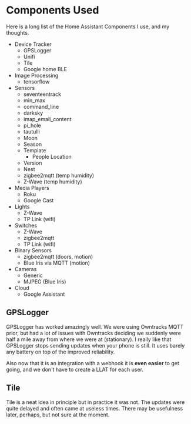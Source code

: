 # Components Used
Here is a long list of the Home Assistant Components I use, and my thoughts.

- Device Tracker
  - GPSLogger
  - Unifi
  - Tile
  - Google home BLE
- Image Processing
  - tensorflow
- Sensors
  - seventeentrack
  - min_max
  - command_line
  - darksky
  - imap_email_content
  - pi_hole
  - tautulli
  - Moon
  - Season
  - Template
    - People Location
  - Version
  - Nest
  - zigbee2mqtt (temp humidity)
  - Z-Wave (temp humidity)
- Media Players
  - Roku
  - Google Cast
- Lights
  - Z-Wave
  - TP Link (wifi)
- Switches
  - Z-Wave
  - zigbee2mqtt
  - TP Link (wifi)
- Binary Sensors
  - zigbee2mqtt (doors, motion)
  - Blue Iris via MQTT (motion)
- Cameras
  - Generic
  - MJPEG (Blue Iris)
- Cloud
  - Google Assistant

## GPSLogger
GPSLogger has worked amazingly well. We were using Owntracks MQTT prior, but had a lot of issues with Owntracks deciding we suddenly were half a mile away from where we were at (stationary). I really like that GPSLogger stops sending updates when your phone is still. It uses barely any battery on top of the improved reliability.

Also now that it is an integration with a webhook it is **even easier** to get going, and we don't have to create a LLAT for each user.

## Tile
Tile is a neat idea in principle but in practice it was not. The updates were quite delayed and often came at useless times. There may be usefulness later, perhaps, but not sure at the moment.
